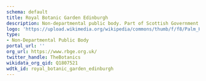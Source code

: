 ```yaml
---
schema: default
title: Royal Botanic Garden Edinburgh
description: Non-departmental public body. Part of Scottish Government
logo: 'https://upload.wikimedia.org/wikipedia/commons/thumb/f/f8/Palm_House%2C_Royal_Botanic_Garden_Edinburgh.JPG/1280px-Palm_House%2C_Royal_Botanic_Garden_Edinburgh.JPG'
type:
- Non-Departmental Public Body
portal_url: ''
org_url: https://www.rbge.org.uk/
twitter_handle: TheBotanics
wikidata_org_qid: Q1807521
wdtk_id: royal_botanic_garden_edinburgh
---
```

